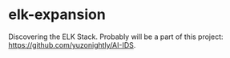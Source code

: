 # elk-expansion
Discovering the ELK Stack. Probably will be a part of this project: https://github.com/yuzonightly/AI-IDS.
